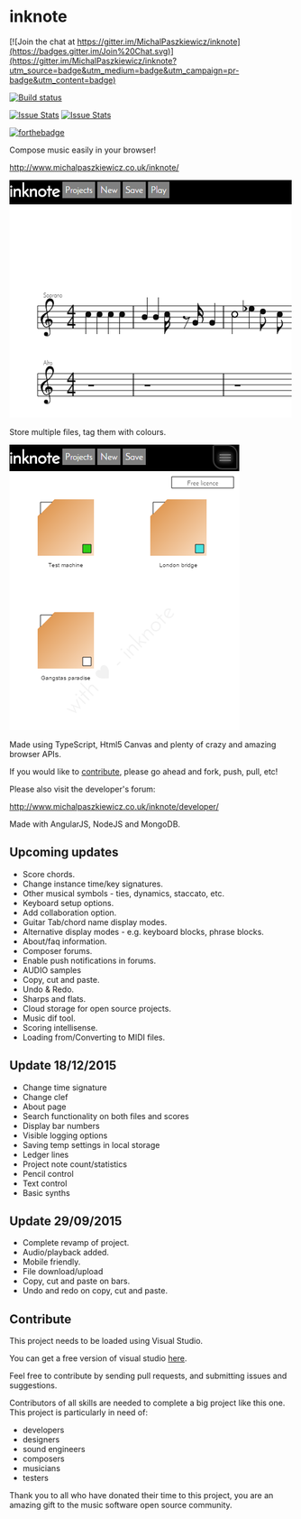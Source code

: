 inknote
=======

[![Join the chat at https://gitter.im/MichalPaszkiewicz/inknote](https://badges.gitter.im/Join%20Chat.svg)](https://gitter.im/MichalPaszkiewicz/inknote?utm_source=badge&utm_medium=badge&utm_campaign=pr-badge&utm_content=badge)

[![Build status](https://circleci.com/gh/MichalPaszkiewicz/inknote.png?circle-token=:circle-token)](https://circleci.com/gh/MichalPaszkiewicz/inknote)

[![Issue Stats](http://issuestats.com/github/michalpaszkiewicz/inknote/badge/pr)](http://issuestats.com/github/michalpaszkiewicz/inknote)
[![Issue Stats](http://issuestats.com/github/michalpaszkiewicz/inknote/badge/issue)](http://issuestats.com/github/michalpaszkiewicz/inknote)

[![forthebadge](http://forthebadge.com/images/badges/uses-js.svg)](http://forthebadge.com)

Compose music easily in your browser!

http://www.michalpaszkiewicz.co.uk/inknote/

[![Score page](./images/score-page.png)](http://www.michalpaszkiewicz.co.uk/inknote/)

Store multiple files, tag them with colours.

[![File page](./images/file-page.png)](http://www.michalpaszkiewicz.co.uk/inknote/?File)

Made using TypeScript, Html5 Canvas and plenty of crazy and amazing browser APIs.

If you would like to [contribute](#contribute), please go ahead and fork, push, pull, etc!

Please also visit the developer's forum:

http://www.michalpaszkiewicz.co.uk/inknote/developer/

Made with AngularJS, NodeJS and MongoDB.

Upcoming updates
------------------
- Score chords.
- Change instance time/key signatures.
- Other musical symbols - ties, dynamics, staccato, etc.
- Keyboard setup options.
- Add collaboration option.
- Guitar Tab/chord name display modes.
- Alternative display modes - e.g. keyboard blocks, phrase blocks.
- About/faq information.
- Composer forums.
- Enable push notifications in forums.
- AUDIO samples
- Copy, cut and paste.
- Undo & Redo.
- Sharps and flats.
- Cloud storage for open source projects.
- Music dif tool.
- Scoring intellisense.
- Loading from/Converting to MIDI files.

Update 18/12/2015
------------------
- Change time signature
- Change clef
- About page
- Search functionality on both files and scores
- Display bar numbers
- Visible logging options
- Saving temp settings in local storage
- Ledger lines
- Project note count/statistics
- Pencil control
- Text control
- Basic synths

Update 29/09/2015
------------------
- Complete revamp of project.
- Audio/playback added.
- Mobile friendly.
- File download/upload
- Copy, cut and paste on bars.
- Undo and redo on copy, cut and paste.

Contribute
-----------------
This project needs to be loaded using Visual Studio. 

You can get a free version of visual studio [here](https://www.visualstudio.com/products/free-developer-offers-vs.aspx).

Feel free to contribute by sending pull requests, and submitting issues and suggestions.

Contributors of all skills are needed to complete a big project like this one. This project is particularly in need of:

- developers
- designers
- sound engineers
- composers
- musicians
- testers

Thank you to all who have donated their time to this project, you are an amazing gift to the music software open source community.
